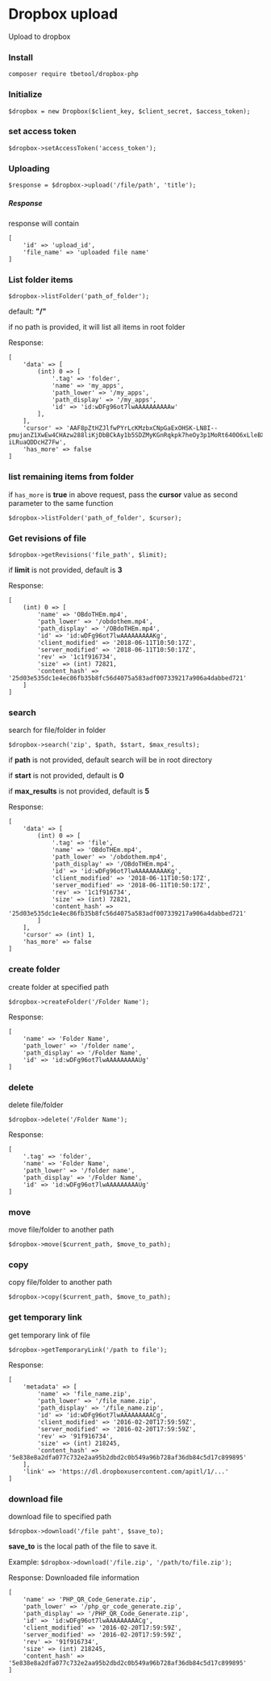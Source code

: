 # Dropbox upload
Upload to dropbox

### Install
```
composer require tbetool/dropbox-php
```

### Initialize
```
$dropbox = new Dropbox($client_key, $client_secret, $access_token);
```

### set access token
```
$dropbox->setAccessToken('access_token');
```

### Uploading
```
$response = $dropbox->upload('/file/path', 'title');
```

##### Response
response will contain
```
[
    'id' => 'upload_id',
    'file_name' => 'uploaded file name'
]
```

### List folder items
```
$dropbox->listFolder('path_of_folder');
```
default: **"/"**

if no path is provided, it will list all items in root folder

Response:
```
[
	'data' => [
		(int) 0 => [
			'.tag' => 'folder',
			'name' => 'my_apps',
			'path_lower' => '/my_apps',
			'path_display' => '/my_apps',
			'id' => 'id:wDFg96ot7lwAAAAAAAAAAw'
		],
	],
	'cursor' => 'AAF8pZtHZJlfwPYrLcKMzbxCNpGaExOHSK-LN8I--pmujanZ1XwEw4CHAzw288liKjDbBCkAy1b5SDZMyKGnRqkpk7heOy3p1MoRt640O6xLleBXRNEn41kTQ4GaWpVLHPuWWiBXTFiOFuC_ig67zb9K2KSwnAW-iLRuaQDDcHZ7Fw',
	'has_more' => false
]
```
### list remaining items from folder
if `has_more` is **true** in above request, pass the **cursor** value as second parameter to the same function
```
$dropbox->listFolder('path_of_folder', $cursor);

```

### Get revisions of file
```
$dropbox->getRevisions('file_path', $limit);
```
if **limit** is not provided, default is **3**

Response:
```
[
	(int) 0 => [
		'name' => 'OBdoTHEm.mp4',
		'path_lower' => '/obdothem.mp4',
		'path_display' => '/OBdoTHEm.mp4',
		'id' => 'id:wDFg96ot7lwAAAAAAAAAKg',
		'client_modified' => '2018-06-11T10:50:17Z',
		'server_modified' => '2018-06-11T10:50:17Z',
		'rev' => '1c1f916734',
		'size' => (int) 72821,
		'content_hash' => '25d03e535dc1e4ec86fb35b8fc56d4075a583adf007339217a906a4dabbed721'
	]
]
```

### search
search for file/folder in folder
```
$dropbox->search('zip', $path, $start, $max_results);
```
if **path** is not provided, default search will be in root directory

if **start** is not provided, default is **0**

if **max_results** is not provided, default is **5**

Response:
```
[
	'data' => [
		(int) 0 => [
			'.tag' => 'file',
			'name' => 'OBdoTHEm.mp4',
			'path_lower' => '/obdothem.mp4',
			'path_display' => '/OBdoTHEm.mp4',
			'id' => 'id:wDFg96ot7lwAAAAAAAAAKg',
			'client_modified' => '2018-06-11T10:50:17Z',
			'server_modified' => '2018-06-11T10:50:17Z',
			'rev' => '1c1f916734',
			'size' => (int) 72821,
			'content_hash' => '25d03e535dc1e4ec86fb35b8fc56d4075a583adf007339217a906a4dabbed721'
		]
	],
	'cursor' => (int) 1,
	'has_more' => false
]
```

### create folder
create folder at specified path
```
$dropbox->createFolder('/Folder Name');
```

Response:
```
[
	'name' => 'Folder Name',
	'path_lower' => '/folder name',
	'path_display' => '/Folder Name',
	'id' => 'id:wDFg96ot7lwAAAAAAAAAUg'
]
```

### delete
delete file/folder
```
$dropbox->delete('/Folder Name');
```

Response:
```
[
	'.tag' => 'folder',
	'name' => 'Folder Name',
	'path_lower' => '/folder name',
	'path_display' => '/Folder Name',
	'id' => 'id:wDFg96ot7lwAAAAAAAAAUg'
]
```

### move
move file/folder to another path
```
$dropbox->move($current_path, $move_to_path);
```

### copy
copy file/folder to another path
```
$dropbox->copy($current_path, $move_to_path);
```

### get temporary link
get temporary link of file
```
$dropbox->getTemporaryLink('/path to file');
```

Response:
```
[
	'metadata' => [
		'name' => 'file_name.zip',
		'path_lower' => '/file_name.zip',
		'path_display' => '/file_name.zip',
		'id' => 'id:wDFg96ot7lwAAAAAAAAACg',
		'client_modified' => '2016-02-20T17:59:59Z',
		'server_modified' => '2016-02-20T17:59:59Z',
		'rev' => '91f916734',
		'size' => (int) 218245,
		'content_hash' => '5e838e8a2dfa077c732e2aa95b2dbd2c0b549a96b728af36db84c5d17c899895'
	],
	'link' => 'https://dl.dropboxusercontent.com/apitl/1/...'
]
```


### download file
download file to specified path
```
$dropbox->download('/file paht', $save_to);
```
**save_to** is the local path of the file to save it.

Example: `$dropbox->download('/file.zip', '/path/to/file.zip');`

Response: Downloaded file information
```
[
	'name' => 'PHP_QR_Code_Generate.zip',
	'path_lower' => '/php_qr_code_generate.zip',
	'path_display' => '/PHP_QR_Code_Generate.zip',
	'id' => 'id:wDFg96ot7lwAAAAAAAAACg',
	'client_modified' => '2016-02-20T17:59:59Z',
	'server_modified' => '2016-02-20T17:59:59Z',
	'rev' => '91f916734',
	'size' => (int) 218245,
	'content_hash' => '5e838e8a2dfa077c732e2aa95b2dbd2c0b549a96b728af36db84c5d17c899895'
]
```
